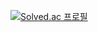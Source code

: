 [![Solved.ac
프로필](http://mazassumnida.wtf/api/v2/generate_badge?boj=to6289)](https://solved.ac/to6289)
